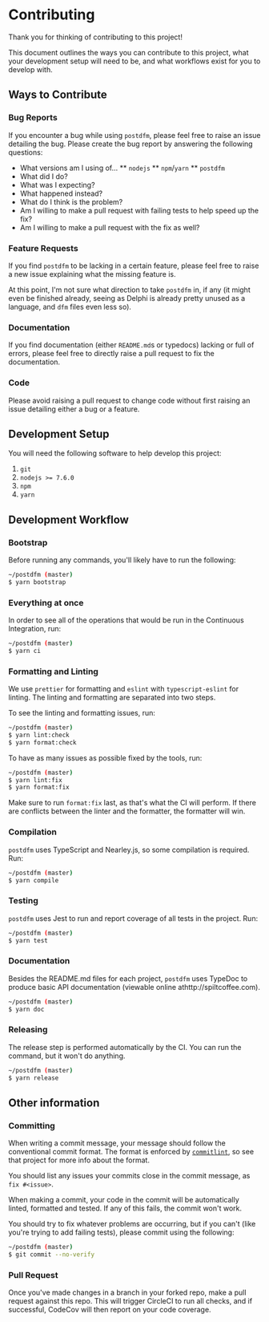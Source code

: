 # Contributing

Thank you for thinking of contributing to this project!

This document outlines the ways you can contribute to this project, what your development setup will need to be, and what workflows exist for you to develop with.

## Ways to Contribute

### Bug Reports

If you encounter a bug while using `postdfm`, please feel free to raise an issue detailing the bug. Please create the bug report by answering the following questions:

- What versions am I using of...
  ** `nodejs`
  ** `npm`/`yarn`
  \*\* `postdfm`
- What did I do?
- What was I expecting?
- What happened instead?
- What do I think is the problem?
- Am I willing to make a pull request with failing tests to help speed up the fix?
- Am I willing to make a pull request with the fix as well?

### Feature Requests

If you find `postdfm` to be lacking in a certain feature, please feel free to raise a new issue explaining what the missing feature is.

At this point, I'm not sure what direction to take `postdfm` in, if any (it might even be finished already, seeing as Delphi is already pretty unused as a language, and `dfm` files even less so).

### Documentation

If you find documentation (either `README.md`s or typedocs) lacking or full of errors, please feel free to directly raise a pull request to fix the documentation.

### Code

Please avoid raising a pull request to change code without first raising an issue detailing either a bug or a feature.

## Development Setup

You will need the following software to help develop this project:

1. `git`
2. `nodejs >= 7.6.0`
3. `npm`
4. `yarn`

## Development Workflow

### Bootstrap

Before running any commands, you'll likely have to run the following:

```bash
~/postdfm (master)
$ yarn bootstrap
```

### Everything at once

In order to see all of the operations that would be run in the Continuous Integration, run:

```bash
~/postdfm (master)
$ yarn ci
```

### Formatting and Linting

We use `prettier` for formatting and `eslint` with `typescript-eslint` for linting. The linting and formatting are separated into two steps.

To see the linting and formatting issues, run:

```bash
~/postdfm (master)
$ yarn lint:check
$ yarn format:check
```

To have as many issues as possible fixed by the tools, run:

```bash
~/postdfm (master)
$ yarn lint:fix
$ yarn format:fix
```

Make sure to run `format:fix` last, as that's what the CI will perform. If there are conflicts between the linter and the formatter, the formatter will win.

### Compilation

`postdfm` uses TypeScript and Nearley.js, so some compilation is required. Run:

```bash
~/postdfm (master)
$ yarn compile
```

### Testing

`postdfm` uses Jest to run and report coverage of all tests in the project. Run:

```bash
~/postdfm (master)
$ yarn test
```

### Documentation

Besides the README.md files for each project, `postdfm` uses TypeDoc to produce basic API documentation (viewable online athttp://spiltcoffee.com).

```bash
~/postdfm (master)
$ yarn doc
```

### Releasing

The release step is performed automatically by the CI. You can run the command, but it won't do anything.

```bash
~/postdfm (master)
$ yarn release
```

## Other information

### Committing

When writing a commit message, your message should follow the conventional commit format. The format is enforced by [`commitlint`](https://github.com/conventional-changelog/commitlint), so see that project for more info about the format.

You should list any issues your commits close in the commit message, as `fix #<issue>`.

When making a commit, your code in the commit will be automatically linted, formatted and tested. If any of this fails, the commit won't work.

You should try to fix whatever problems are occurring, but if you can't (like you're trying to add failing tests), please commit using the following:

```bash
~/postdfm (master)
$ git commit --no-verify
```

### Pull Request

Once you've made changes in a branch in your forked repo, make a pull request against this repo. This will trigger CircleCI to run all checks, and if successful, CodeCov will then report on your code coverage.
